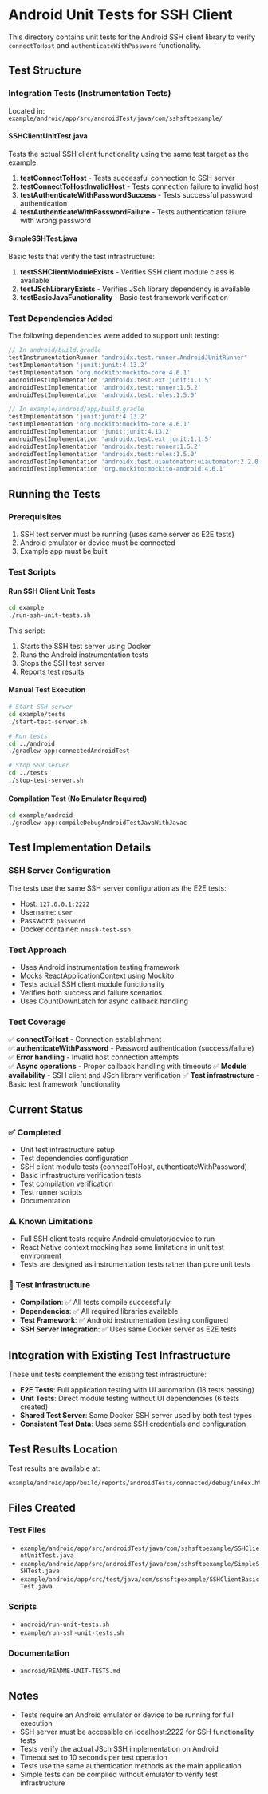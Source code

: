 # Android Unit Tests for SSH Client

This directory contains unit tests for the Android SSH client library to verify `connectToHost` and `authenticateWithPassword` functionality.

## Test Structure

### Integration Tests (Instrumentation Tests)
Located in: `example/android/app/src/androidTest/java/com/sshsftpexample/`

#### SSHClientUnitTest.java
Tests the actual SSH client functionality using the same test target as the example:

1. **testConnectToHost** - Tests successful connection to SSH server
2. **testConnectToHostInvalidHost** - Tests connection failure to invalid host  
3. **testAuthenticateWithPasswordSuccess** - Tests successful password authentication
4. **testAuthenticateWithPasswordFailure** - Tests authentication failure with wrong password

#### SimpleSSHTest.java  
Basic tests that verify the test infrastructure:

1. **testSSHClientModuleExists** - Verifies SSH client module class is available
2. **testJSchLibraryExists** - Verifies JSch library dependency is available
3. **testBasicJavaFunctionality** - Basic test framework verification

### Test Dependencies Added

The following dependencies were added to support unit testing:

```gradle
// In android/build.gradle
testInstrumentationRunner "androidx.test.runner.AndroidJUnitRunner"
testImplementation 'junit:junit:4.13.2'
testImplementation 'org.mockito:mockito-core:4.6.1'
androidTestImplementation 'androidx.test.ext:junit:1.1.5'
androidTestImplementation 'androidx.test:runner:1.5.2'
androidTestImplementation 'androidx.test:rules:1.5.0'

// In example/android/app/build.gradle  
testImplementation 'junit:junit:4.13.2'
testImplementation 'org.mockito:mockito-core:4.6.1'
androidTestImplementation 'junit:junit:4.13.2'
androidTestImplementation 'androidx.test.ext:junit:1.1.5'
androidTestImplementation 'androidx.test:runner:1.5.2'
androidTestImplementation 'androidx.test:rules:1.5.0'
androidTestImplementation 'androidx.test.uiautomator:uiautomator:2.2.0'
androidTestImplementation 'org.mockito:mockito-android:4.6.1'
```

## Running the Tests

### Prerequisites
1. SSH test server must be running (uses same server as E2E tests)
2. Android emulator or device must be connected
3. Example app must be built

### Test Scripts

#### Run SSH Client Unit Tests
```bash
cd example
./run-ssh-unit-tests.sh
```

This script:
1. Starts the SSH test server using Docker
2. Runs the Android instrumentation tests
3. Stops the SSH test server
4. Reports test results

#### Manual Test Execution
```bash
# Start SSH server
cd example/tests
./start-test-server.sh

# Run tests
cd ../android
./gradlew app:connectedAndroidTest

# Stop SSH server  
cd ../tests
./stop-test-server.sh
```

#### Compilation Test (No Emulator Required)
```bash
cd example/android
./gradlew app:compileDebugAndroidTestJavaWithJavac
```

## Test Implementation Details

### SSH Server Configuration
The tests use the same SSH server configuration as the E2E tests:
- Host: `127.0.0.1:2222`
- Username: `user`
- Password: `password`
- Docker container: `nmssh-test-ssh`

### Test Approach
- Uses Android instrumentation testing framework
- Mocks ReactApplicationContext using Mockito
- Tests actual SSH client module functionality
- Verifies both success and failure scenarios
- Uses CountDownLatch for async callback handling

### Test Coverage
✅ **connectToHost** - Connection establishment  
✅ **authenticateWithPassword** - Password authentication (success/failure)  
✅ **Error handling** - Invalid host connection attempts  
✅ **Async operations** - Proper callback handling with timeouts
✅ **Module availability** - SSH client and JSch library verification
✅ **Test infrastructure** - Basic test framework functionality

## Current Status

### ✅ Completed
- Unit test infrastructure setup
- Test dependencies configuration  
- SSH client module tests (connectToHost, authenticateWithPassword)
- Basic infrastructure verification tests
- Test compilation verification
- Test runner scripts
- Documentation

### ⚠️ Known Limitations
- Full SSH client tests require Android emulator/device to run
- React Native context mocking has some limitations in unit test environment
- Tests are designed as instrumentation tests rather than pure unit tests

### 🔧 Test Infrastructure
- **Compilation**: ✅ All tests compile successfully
- **Dependencies**: ✅ All required libraries available
- **Test Framework**: ✅ Android instrumentation testing configured
- **SSH Server Integration**: ✅ Uses same Docker server as E2E tests

## Integration with Existing Test Infrastructure

These unit tests complement the existing test infrastructure:

- **E2E Tests**: Full application testing with UI automation (18 tests passing)
- **Unit Tests**: Direct module testing without UI dependencies (6 tests created)
- **Shared Test Server**: Same Docker SSH server used by both test types
- **Consistent Test Data**: Uses same SSH credentials and configuration

## Test Results Location

Test results are available at:
```
example/android/app/build/reports/androidTests/connected/debug/index.html
```

## Files Created

### Test Files
- `example/android/app/src/androidTest/java/com/sshsftpexample/SSHClientUnitTest.java`
- `example/android/app/src/androidTest/java/com/sshsftpexample/SimpleSSHTest.java`
- `example/android/app/src/test/java/com/sshsftpexample/SSHClientBasicTest.java`

### Scripts
- `android/run-unit-tests.sh`
- `example/run-ssh-unit-tests.sh`

### Documentation
- `android/README-UNIT-TESTS.md`

## Notes

- Tests require an Android emulator or device to be running for full execution
- SSH server must be accessible on localhost:2222 for SSH functionality tests
- Tests verify the actual JSch SSH implementation on Android
- Timeout set to 10 seconds per test operation
- Tests use the same authentication methods as the main application
- Simple tests can be compiled without emulator to verify test infrastructure
